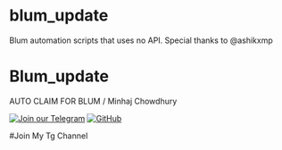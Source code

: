 # blum_update
Blum automation scripts that uses no API. Special thanks to @ashikxmp

# Blum_update

AUTO CLAIM FOR BLUM / Minhaj Chowdhury 

[![Join our Telegram](https://img.shields.io/badge/Telegram-2CA5E0?style=for-the-badge&logo=telegram&logoColor=red)](https://t.me/teach420x)
[![GitHub](https://img.shields.io/badge/GitHub-181717?style=for-the-badge&logo=github&logoColor=red)](https://github.com/Noxashik)


#Join My Tg Channel 
